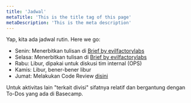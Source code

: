 ```yaml
---
title: 'Jadwal'
metaTitle: 'This is the title tag of this page'
metaDescription: 'This is the meta description'
---
```


Yap, kita ada jadwal rutin. Here we go:

- Senin: Menerbitkan tulisan di [Brief by evilfactorylabs](https://brief.evilfactory.id/)
- Selasa: Menerbitkan tulisan di [Brief by evilfactorylabs](https://brief.evilfactory.id/)
- Rabu: Libur, dipakai untuk diskusi tim internal (OPS)
- Kamis: Libur, bener-bener libur
- Jumat: Melakukan Code Review [disini](https://perkumpulan.evilfactory.id/t/tentang-kategori-code-review/126)

Untuk aktivitas lain "terkait divisi" sifatnya relatif dan bergantung dengan To-Dos yang ada di Basecamp.
